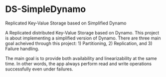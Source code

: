 # DS-SimpleDynamo
Replicated Key-Value Storage based on Simplified Dynamo

A Replicated distributed Key-Value Storage based on Dynamo. This project is about implementing a simplified version of Dynamo. There are three main goal acheived through this project: 1) Partitioning, 2) Replication, and 3) Failure handling.

The main goal is to provide both availability and linearizability at the same time. In other words, the app always perform read and write operations successfully even under failures.

